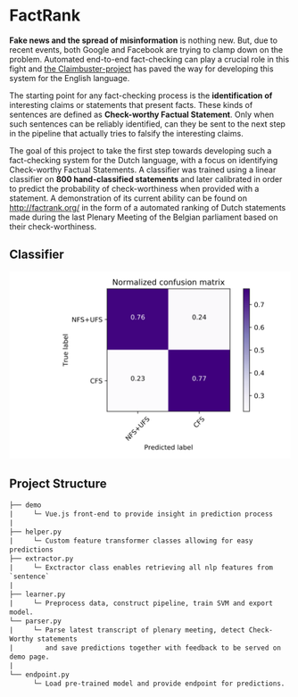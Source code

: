 # FactRank

**Fake news and the spread of misinformation** is nothing new. But, due to recent events, both Google and Facebook are trying to clamp down on the problem. Automated end-to-end fact-checking can play a crucial role in this fight and [the Claimbuster-project](http://idir-server2.uta.edu/claimbuster/) has paved the way for developing this system for the English language.

The starting point for any fact-checking process is the **identification of** interesting claims or statements that present facts. These kinds of sentences are defined as **Check-worthy Factual Statement**. Only when such sentences can be reliably identified, can they be sent to the next step in the pipeline that actually tries to falsify the interesting claims.

The goal of this project to take the first step towards developing such a fact-checking system for the Dutch language, with a focus on identifying Check-worthy Factual Statements.  A classifier was trained using a linear classifier on **800 hand-classified statements** and later calibrated in order to predict the probability of check-worthiness when provided with a statement. A demonstration of its current ability can be found on http://factrank.org/ in the form of a automated ranking of Dutch statements made during the last Plenary Meeting of the Belgian parliament based on their check-worthiness.

## Classifier

![confusion matrix](cnf_matrix.svg)

## Project Structure

```
├── demo
|     └─ Vue.js front-end to provide insight in prediction process
|
├── helper.py
|     └─ Custom feature transformer classes allowing for easy predictions
├── extractor.py
|     └─ Exctractor class enables retrieving all nlp features from `sentence`
|
├── learner.py
|     └─ Preprocess data, construct pipeline, train SVM and export model.
└── parser.py
|     └─ Parse latest transcript of plenary meeting, detect Check-Worthy statements
|        and save predictions together with feedback to be served on demo page.
|
└── endpoint.py
      └─ Load pre-trained model and provide endpoint for predictions.
```
